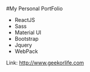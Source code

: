 #My Personal PortFolio

- ReactJS
- Sass
- Material UI
- Bootstrap
- Jquery
- WebPack

Link: http://www.geekorlife.com